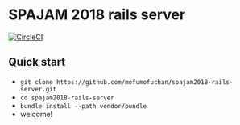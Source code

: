 # SPAJAM 2018 rails server

[![CircleCI](https://circleci.com/gh/mofumofuchan/spajam2018-rails-server.svg?style=svg)](https://circleci.com/gh/mofumofuchan/spajam2018-rails-server)

## Quick start

* `git clone https://github.com/mofumofuchan/spajam2018-rails-server.git`
* `cd spajam2018-rails-server`
* `bundle install --path vendor/bundle`
* welcome!

